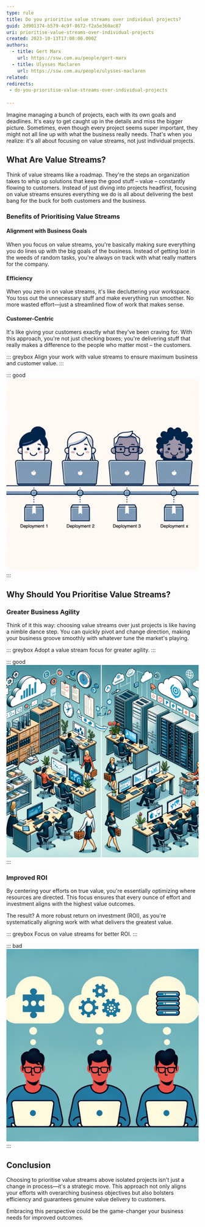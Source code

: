 ```yaml
---
type: rule
title: Do you prioritise value streams over individual projects?
guid: 2d901374-b579-4c9f-8672-f2a5e360ac87
uri: prioritise-value-streams-over-individual-projects
created: 2023-10-13T17:08:00.000Z
authors:
  - title: Gert Marx
    url: https://ssw.com.au/people/gert-marx
  - title: Ulysses Maclaren
    url: https://ssw.com.au/people/ulysses-maclaren
related:
redirects: 
 - do-you-prioritise-value-streams-over-individual-projects

---
```

Imagine managing a bunch of projects, each with its own goals and deadlines. It's easy to get caught up in the details and miss the bigger picture. Sometimes, even though every project seems super important, they might not all line up with what the business really needs. That's when you realize: it's all about focusing on value streams, not just individual projects.

<!--endintro-->

## What Are Value Streams?

Think of value streams like a roadmap. They're the steps an organization takes to whip up solutions that keep the good stuff – value – constantly flowing to customers. Instead of just diving into projects headfirst, focusing on value streams ensures everything we do is all about delivering the best bang for the buck for both customers and the business.

### Benefits of Prioritising Value Streams

#### Alignment with Business Goals

When you focus on value streams, you're basically making sure everything you do lines up with the big goals of the business. Instead of getting lost in the weeds of random tasks, you're always on track with what really matters for the company.

#### Efficiency

When you zero in on value streams, it's like decluttering your workspace. You toss out the unnecessary stuff and make everything run smoother. No more wasted effort—just a streamlined flow of work that makes sense.

#### Customer-Centric

It's like giving your customers exactly what they've been craving for. With this approach, you're not just checking boxes; you're delivering stuff that really makes a difference to the people who matter most – the customers.

::: greybox
Align your work with value streams to ensure maximum business and customer value.
:::

::: good
![Figure: Good Example - Prioritizing value streams ensures that all activities are aligned with delivering customer and business value.](Deployment.png)
:::

## Why Should You Prioritise Value Streams?

### Greater Business Agility

Think of it this way: choosing value streams over just projects is like having a nimble dance step. You can quickly pivot and change direction, making your business groove smoothly with whatever tune the market's playing.

::: greybox
Adopt a value stream focus for greater agility.
:::

::: good
![Figure: Good Example - A value stream focus allows for quicker adaptations to market changes.](Adaption.png)
:::

### Improved ROI

By centering your efforts on true value, you're essentially optimizing where resources are directed. This focus ensures that every ounce of effort and investment aligns with the highest value outcomes.

The result? A more robust return on investment (ROI), as you're systematically aligning work with what delivers the greatest value.

::: greybox
Focus on value streams for better ROI.
:::

::: bad
![Figure: Bad Example - Focusing on individual projects can lead to misaligned efforts and lower ROI.](Alignment.png)
:::

## Conclusion

Choosing to prioritise value streams above isolated projects isn't just a change in process—it's a strategic move. This approach not only aligns your efforts with overarching business objectives but also bolsters efficiency and guarantees genuine value delivery to customers.

Embracing this perspective could be the game-changer your business needs for improved outcomes.
